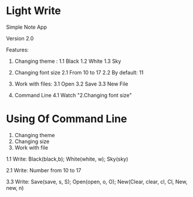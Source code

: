 # Light Write
Simple Note App

Version 2.0

Features:
1. Changing theme :
      1.1 Black
      1.2 White
      1.3 Sky
   
2. Changing font size
      2.1 From 10 to 17
      2.2 By default: 11
   
3. Work with files:
      3.1 Open
      3.2 Save
      3.3 New File
   
4. Command Line
      4.1 Watch "2.Changing font size"

# Using Of Command Line

1. Changing theme
2. Changing size
3. Work with file

1.1 Write: Black(black,b); White(white, w); Sky(sky)

2.1 Write: Number from 10 to 17

3.3 Write: Save(save, s, S); Open(open, o, O); New(Clear, clear, cl, Cl, New, new, n)
